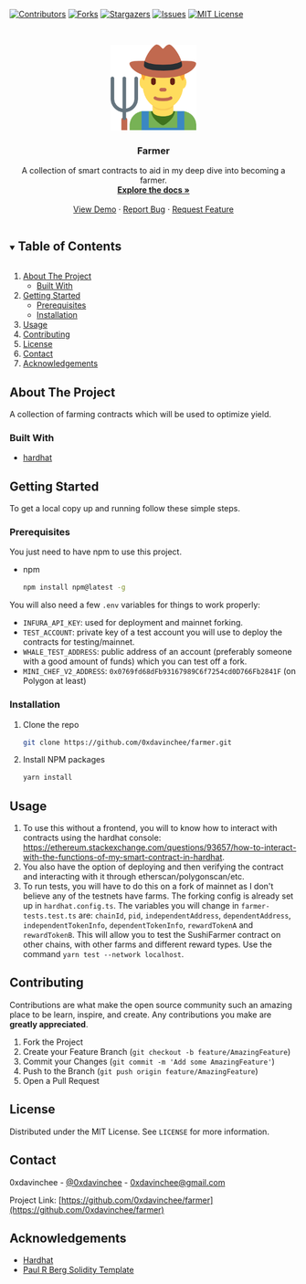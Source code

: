 <!-- PROJECT SHIELDS -->
<!--
*** I'm using markdown "reference style" links for readability.
*** Reference links are enclosed in brackets [ ] instead of parentheses ( ).
*** See the bottom of this document for the declaration of the reference variables
*** for contributors-url, forks-url, etc. This is an optional, concise syntax you may use.
*** https://www.markdownguide.org/basic-syntax/#reference-style-links
-->
[![Contributors][contributors-shield]][contributors-url]
[![Forks][forks-shield]][forks-url]
[![Stargazers][stars-shield]][stars-url]
[![Issues][issues-shield]][issues-url]
[![MIT License][license-shield]][license-url]



<!-- PROJECT LOGO -->
<br />
<p align="center">
  <a href="https://github.com/0xdavinchee/farmer">
    <img src="images/logo.png" alt="Logo" width="150">
  </a>

  <h3 align="center">Farmer</h3>

  <p align="center">
    A collection of smart contracts to aid in my deep dive into becoming a farmer.
    <br />
    <a href="https://github.com/0xdavinchee/farmer"><strong>Explore the docs »</strong></a>
    <br />
    <br />
    <a href="https://github.com/0xdavinchee/farmer">View Demo</a>
    ·
    <a href="https://github.com/0xdavinchee/farmer/issues">Report Bug</a>
    ·
    <a href="https://github.com/0xdavinchee/farmer/issues">Request Feature</a>
  </p>
</p>



<!-- TABLE OF CONTENTS -->
<details open="open">
  <summary><h2 style="display: inline-block">Table of Contents</h2></summary>
  <ol>
    <li>
      <a href="#about-the-project">About The Project</a>
      <ul>
        <li><a href="#built-with">Built With</a></li>
      </ul>
    </li>
    <li>
      <a href="#getting-started">Getting Started</a>
      <ul>
        <li><a href="#prerequisites">Prerequisites</a></li>
        <li><a href="#installation">Installation</a></li>
      </ul>
    </li>
    <li><a href="#usage">Usage</a></li>
    <li><a href="#contributing">Contributing</a></li>
    <li><a href="#license">License</a></li>
    <li><a href="#contact">Contact</a></li>
    <li><a href="#acknowledgements">Acknowledgements</a></li>
  </ol>
</details>



<!-- ABOUT THE PROJECT -->
## About The Project

<!-- [![Product Name Screen Shot][product-screenshot]](https://example.com) -->

A collection of farming contracts which will be used to optimize yield.

### Built With

* [hardhat](https://hardhat.org)



<!-- GETTING STARTED -->
## Getting Started

To get a local copy up and running follow these simple steps.

### Prerequisites

You just need to have npm to use this project.
* npm
  ```sh
  npm install npm@latest -g
  ```
  
You will also need a few `.env` variables for things to work properly: 
- `INFURA_API_KEY`: used for deployment and mainnet forking.
- `TEST_ACCOUNT`: private key of a test account you will use to deploy the contracts for testing/mainnet.
- `WHALE_TEST_ADDRESS`: public address of an account (preferably someone with a good amount of funds) which you can test off a fork.
- `MINI_CHEF_V2_ADDRESS`: `0x0769fd68dFb93167989C6f7254cd0D766Fb2841F` (on Polygon at least)

### Installation

1. Clone the repo
   ```sh
   git clone https://github.com/0xdavinchee/farmer.git
   ```
2. Install NPM packages
   ```sh
   yarn install
   ```



<!-- USAGE EXAMPLES -->
## Usage
1. To use this without a frontend, you will to know how to interact with contracts using the hardhat console: https://ethereum.stackexchange.com/questions/93657/how-to-interact-with-the-functions-of-my-smart-contract-in-hardhat.
2. You also have the option of deploying and then verifying the contract and interacting with it through etherscan/polygonscan/etc.
3. To run tests, you will have to do this on a fork of mainnet as I don't believe any of the testnets have farms. The forking config is already set up in `hardhat.config.ts`. The variables you will change in `farmer-tests.test.ts` are: `chainId`, `pid`, `independentAddress`, `dependentAddress`, `independentTokenInfo`, `dependentTokenInfo`, `rewardTokenA` and `rewardTokenB`. This will allow you to test the SushiFarmer contract on other chains, with other farms and different reward types. Use the command `yarn test --network localhost`.


<!-- CONTRIBUTING -->
## Contributing

Contributions are what make the open source community such an amazing place to be learn, inspire, and create. Any contributions you make are **greatly appreciated**.

1. Fork the Project
2. Create your Feature Branch (`git checkout -b feature/AmazingFeature`)
3. Commit your Changes (`git commit -m 'Add some AmazingFeature'`)
4. Push to the Branch (`git push origin feature/AmazingFeature`)
5. Open a Pull Request



<!-- LICENSE -->
## License

Distributed under the MIT License. See `LICENSE` for more information.



<!-- CONTACT -->
## Contact

0xdavinchee - [@0xdavinchee](https://twitter.com/0xdavinchee) - 0xdavinchee@gmail.com

Project Link: [https://github.com/0xdavinchee/farmer](https://github.com/0xdavinchee/farmer)



<!-- ACKNOWLEDGEMENTS -->
## Acknowledgements

* [Hardhat](https://hardhat.org)
* [Paul R Berg Solidity Template](https://github.com/paulrberg/solidity-template)





<!-- MARKDOWN LINKS & IMAGES -->
<!-- https://www.markdownguide.org/basic-syntax/#reference-style-links -->
[contributors-shield]: https://img.shields.io/github/contributors/0xdavinchee/farmer.svg?style=for-the-badge
[contributors-url]: https://github.com/0xdavinchee/farmer/graphs/contributors
[forks-shield]: https://img.shields.io/github/forks/0xdavinchee/farmer.svg?style=for-the-badge
[forks-url]: https://github.com/0xdavinchee/farmer/network/members
[stars-shield]: https://img.shields.io/github/stars/0xdavinchee/farmer.svg?style=for-the-badge
[stars-url]: https://github.com/0xdavinchee/farmer/stargazers
[issues-shield]: https://img.shields.io/github/issues/0xdavinchee/farmer.svg?style=for-the-badge
[issues-url]: https://github.com/0xdavinchee/farmer/issues
[license-shield]: https://img.shields.io/github/license/0xdavinchee/farmer.svg?style=for-the-badge
[license-url]: https://github.com/0xdavinchee/farmer/blob/master/LICENSE.txt
[linkedin-shield]: https://img.shields.io/badge/-LinkedIn-black.svg?style=for-the-badge&logo=linkedin&colorB=555